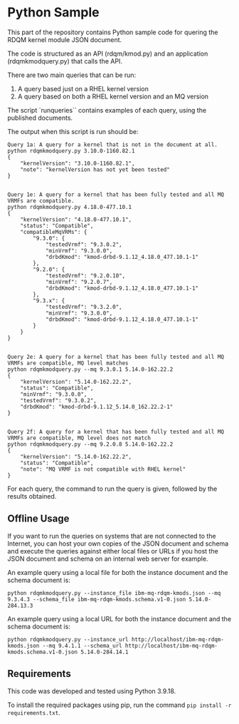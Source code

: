 # Python Sample

This part of the repository contains Python sample code for quering the RDQM kernel module JSON document.

The code is structured as an API (rdqm/kmod.py) and an application (rdqmkmodquery.py) that calls the API.

There are two main queries that can be run:
1. A query based just on a RHEL kernel version
2. A query based on both a RHEL kernel version and an MQ version

The script `runqueries`` contains examples of each query, using the published documents.

The output when this script is run should be:
```
Query 1a: A query for a kernel that is not in the document at all.
python rdqmkmodquery.py 3.10.0-1160.82.1
{
    "kernelVersion": "3.10.0-1160.82.1",
    "note": "kernelVersion has not yet been tested"
}


Query 1e: A query for a kernel that has been fully tested and all MQ VRMFs are compatible.
python rdqmkmodquery.py 4.18.0-477.10.1
{
    "kernelVersion": "4.18.0-477.10.1",
    "status": "Compatible",
    "compatibleMqVRMs": {
        "9.3.0": {
            "testedVrmf": "9.3.0.2",
            "minVrmf": "9.3.0.0",
            "drbdKmod": "kmod-drbd-9.1.12_4.18.0_477.10.1-1"
        },
        "9.2.0": {
            "testedVrmf": "9.2.0.10",
            "minVrmf": "9.2.0.7",
            "drbdKmod": "kmod-drbd-9.1.12_4.18.0_477.10.1-1"
        },
        "9.3.x": {
            "testedVrmf": "9.3.2.0",
            "minVrmf": "9.3.0.0",
            "drbdKmod": "kmod-drbd-9.1.12_4.18.0_477.10.1-1"
        }
    }
}


Query 2e: A query for a kernel that has been fully tested and all MQ VRMFs are compatible, MQ level matches
python rdqmkmodquery.py --mq 9.3.0.1 5.14.0-162.22.2
{
    "kernelVersion": "5.14.0-162.22.2",
    "status": "Compatible",
    "minVrmf": "9.3.0.0",
    "testedVrmf": "9.3.0.2",
    "drbdKmod": "kmod-drbd-9.1.12_5.14.0_162.22.2-1"
}


Query 2f: A query for a kernel that has been fully tested and all MQ VRMFs are compatible, MQ level does not match
python rdqmkmodquery.py --mq 9.2.0.8 5.14.0-162.22.2
{
    "kernelVersion": "5.14.0-162.22.2",
    "status": "Compatible",
    "note": "MQ VRMF is not compatible with RHEL kernel"
}
```

For each query, the command to run the query is given, followed by the results obtained.

## Offline Usage

If you want to run the queries on systems that are not connected to the Internet, you can host your own copies of the JSON document and schema
and execute the queries against either local files or URLs if you host the JSON document and schema on an internal web server for example.

An example query using a local file for both the instance document and the schema document is:
```
python rdqmkmodquery.py --instance_file ibm-mq-rdqm-kmods.json --mq 9.3.4.3 --schema_file ibm-mq-rdqm-kmods.schema.v1-0.json 5.14.0-284.13.3
```

An example query using a local URL for both the instance document and the schema document is:
```
python rdqmkmodquery.py --instance_url http://localhost/ibm-mq-rdqm-kmods.json --mq 9.4.1.1 --schema_url http://localhost/ibm-mq-rdqm-kmods.schema.v1-0.json 5.14.0-284.14.1
```

## Requirements

This code was developed and tested using Python 3.9.18.

To install the required packages using pip, run the command `pip install -r requirements.txt`.
